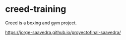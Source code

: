 # creed-training
Creed is a boxing and gym project.


https://jorge-saavedra.github.io/proyectofinal-saavedra/
